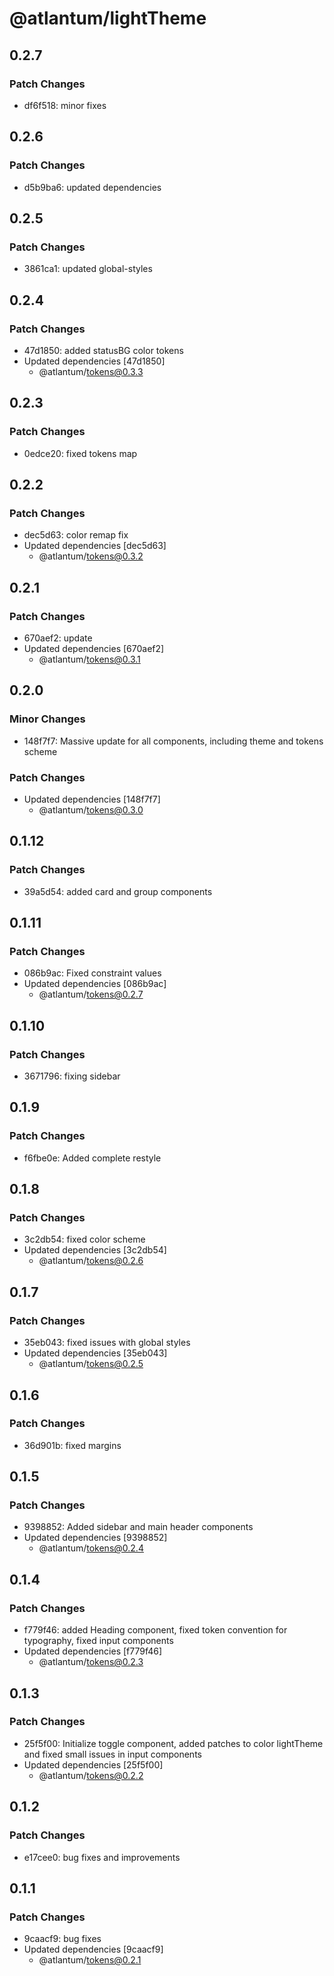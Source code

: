 # @atlantum/lightTheme

## 0.2.7

### Patch Changes

-   df6f518: minor fixes

## 0.2.6

### Patch Changes

-   d5b9ba6: updated dependencies

## 0.2.5

### Patch Changes

-   3861ca1: updated global-styles

## 0.2.4

### Patch Changes

-   47d1850: added statusBG color tokens
-   Updated dependencies [47d1850]
    -   @atlantum/tokens@0.3.3

## 0.2.3

### Patch Changes

-   0edce20: fixed tokens map

## 0.2.2

### Patch Changes

-   dec5d63: color remap fix
-   Updated dependencies [dec5d63]
    -   @atlantum/tokens@0.3.2

## 0.2.1

### Patch Changes

-   670aef2: update
-   Updated dependencies [670aef2]
    -   @atlantum/tokens@0.3.1

## 0.2.0

### Minor Changes

-   148f7f7: Massive update for all components, including theme and tokens scheme

### Patch Changes

-   Updated dependencies [148f7f7]
    -   @atlantum/tokens@0.3.0

## 0.1.12

### Patch Changes

-   39a5d54: added card and group components

## 0.1.11

### Patch Changes

-   086b9ac: Fixed constraint values
-   Updated dependencies [086b9ac]
    -   @atlantum/tokens@0.2.7

## 0.1.10

### Patch Changes

-   3671796: fixing sidebar

## 0.1.9

### Patch Changes

-   f6fbe0e: Added complete restyle

## 0.1.8

### Patch Changes

-   3c2db54: fixed color scheme
-   Updated dependencies [3c2db54]
    -   @atlantum/tokens@0.2.6

## 0.1.7

### Patch Changes

-   35eb043: fixed issues with global styles
-   Updated dependencies [35eb043]
    -   @atlantum/tokens@0.2.5

## 0.1.6

### Patch Changes

-   36d901b: fixed margins

## 0.1.5

### Patch Changes

-   9398852: Added sidebar and main header components
-   Updated dependencies [9398852]
    -   @atlantum/tokens@0.2.4

## 0.1.4

### Patch Changes

-   f779f46: added Heading component, fixed token convention for typography, fixed input components
-   Updated dependencies [f779f46]
    -   @atlantum/tokens@0.2.3

## 0.1.3

### Patch Changes

-   25f5f00: Initialize toggle component, added patches to color lightTheme and fixed small issues in input components
-   Updated dependencies [25f5f00]
    -   @atlantum/tokens@0.2.2

## 0.1.2

### Patch Changes

-   e17cee0: bug fixes and improvements

## 0.1.1

### Patch Changes

-   9caacf9: bug fixes
-   Updated dependencies [9caacf9]
    -   @atlantum/tokens@0.2.1
